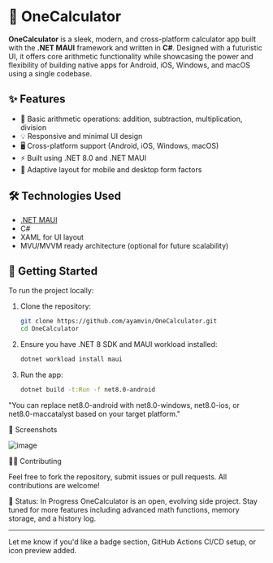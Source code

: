 # 🧮 OneCalculator

**OneCalculator** is a sleek, modern, and cross-platform calculator app built with the **.NET MAUI** framework and written in **C#**. Designed with a futuristic UI, it offers core arithmetic functionality while showcasing the power and flexibility of building native apps for Android, iOS, Windows, and macOS using a single codebase.

## ✨ Features

- 🔢 Basic arithmetic operations: addition, subtraction, multiplication, division
- 💡 Responsive and minimal UI design
- 🖥️ Cross-platform support (Android, iOS, Windows, macOS)
- ⚡ Built using .NET 8.0 and .NET MAUI
- 📱 Adaptive layout for mobile and desktop form factors

## 🛠️ Technologies Used

- [.NET MAUI](https://learn.microsoft.com/en-us/dotnet/maui/)
- C#
- XAML for UI layout
- MVU/MVVM ready architecture (optional for future scalability)

## 🚀 Getting Started

To run the project locally:

1. Clone the repository:
   ```bash
   git clone https://github.com/ayamvin/OneCalculator.git
   cd OneCalculator
2. Ensure you have .NET 8 SDK and MAUI workload installed:
   ```bash
   dotnet workload install maui
4. Run the app:
   ```bash
   dotnet build -t:Run -f net8.0-android
  "You can replace net8.0-android with net8.0-windows, net8.0-ios, or net8.0-maccatalyst based on your target platform."

📸 Screenshots

  ![image](https://github.com/user-attachments/assets/bba21304-953d-46c2-b11f-a44e9a4f66c5)

🧑‍💻 Contributing

Feel free to fork the repository, submit issues or pull requests. All contributions are welcome!

📍 Status: In Progress
OneCalculator is an open, evolving side project. Stay tuned for more features including advanced math functions, memory storage, and a history log.


---

Let me know if you'd like a badge section, GitHub Actions CI/CD setup, or icon preview added.
